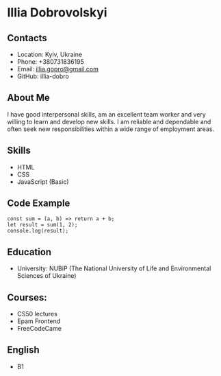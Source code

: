 # Illia Dobrovolskyi

## Contacts
* Location: Kyiv, Ukraine
* Phone: +380731836195
* Email: illia.gopro@gmail.com
* GitHub: illia-dobro

## About Me
I have good interpersonal skills, am an excellent team worker and very willing to learn and develop new skills.
I am reliable and dependable and often seek new responsibilities within a wide range of employment areas.

## Skills
* HTML
* CSS
* JavaScript (Basic)

## Code Example

```
const sum = (a, b) => return a + b;
let result = sum(1, 2);
console.log(result);

```
## Education
* University: NUBiP (The National University of Life and Environmental Sciences of Ukraine)

## Courses:

* CS50 lectures
* Epam Frontend
* FreeCodeCame


## English
* B1
